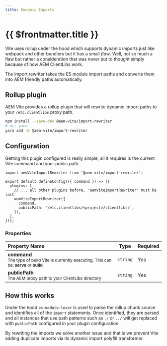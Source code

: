 ```yaml
---
title: Dynamic Imports
---
```


# {{ $frontmatter.title }}

Vite uses rollup under the hood which supports dynamic imports just like webpack and other bundlers but it has a small _flaw_. Well, not so much a flaw but rather a consideration that was never put to thought simply because of how AEM ClientLibs work.

The import rewriter takes the ES module import paths and converts them into AEM friendly paths automatically.

## Rollup plugin

AEM Vite provides a rollup plugin that will rewrite dynamic import paths to your `/etc.clientlibs` proxy path.

```bash
npm install --save-dev @aem-vite/import-rewriter
# or; yarn
yarn add -D @aem-vite/import-rewriter
```

## Configuration

Getting this plugin configured is really simple, all it requires is the current Vite command and your public path.

```js{1,6-10}
import aemViteImportRewriter from '@aem-vite/import-rewriter';

export default defineConfig(({ command }) => ({
  plugins: [
    // ... all other plugins before, 'aemViteImportRewriter' must be last
    aemViteImportRewriter({
      command,
      publicPath: '/etc.clientlibs/<project>/clientlibs/',
    }),
  ],
}));
```

### Properties

| Property Name                                                                                                    | Type     | Required |
| :--------------------------------------------------------------------------------------------------------------- | -------- | -------- |
| **command**<br><small>The type of build Vite is currently executing. This can be: **serve** or **build**</small> | `string` | Yes      |
| **publicPath**<br><small>The AEM proxy path to your ClientLibs directory</small>                                 | `string` | Yes      |

## How this works

Under the hood `es-module-lexer` is used to parse the rollup chunk source and identifies all of the `import` statements. Once identified, they are parsed and all instances that use path patterns such as `./` or `../` will get replaced with `publicPath` configured in your plugin configuration.

By rewriting the imports we solve another issue and that is we prevent Vite adding duplicate imports via its dynamic import polyfill transformer.
